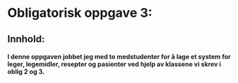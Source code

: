 
# Obligatorisk oppgave 3:

## Innhold:

#### I denne oppgaven jobbet jeg med to medstudenter for å lage et system for leger, legemidler, resepter og pasienter ved hjelp av klassene vi skrev i oblig 2 og 3.